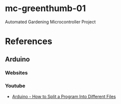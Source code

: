 # mc-greenthumb-01

Automated Gardening Microcontroller Project

# References

## Arduino

### Websites

### Youtube

-   [Arduino - How to Split a Program Into Different Files](https://www.youtube.com/watch?v=BdstuZP6l5E)
